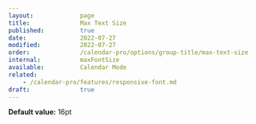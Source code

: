 ```yaml
---
layout:             page
title:              Max Text Size
published:          true
date:               2022-07-27
modified:           2022-07-27
order:              /calendar-pro/options/group-title/max-text-size
internal:           maxFontSize
available:          Calendar Mode
related:
    - /calendar-pro/features/responsive-font.md
draft:              true
---
```

**Default value:** 16pt
